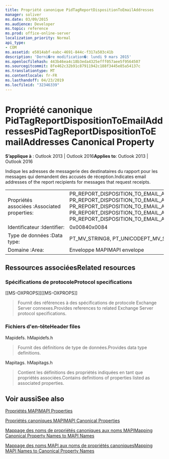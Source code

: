 ```yaml
---
title: Propriété canonique PidTagReportDispositionToEmailAddresses
manager: soliver
ms.date: 03/09/2015
ms.audience: Developer
ms.topic: reference
ms.prod: office-online-server
localization_priority: Normal
api_type:
- COM
ms.assetid: e5014abf-eabc-4691-844c-f317a503c41b
description: 'Derni�re modification�: lundi 9 mars 2015'
ms.openlocfilehash: 443b46ea4c18b3eda4325efff057aee5f9564507
ms.sourcegitcommit: 8fe462c32b91c87911942c188f3445e85a54137c
ms.translationtype: MT
ms.contentlocale: fr-FR
ms.lasthandoff: 04/23/2019
ms.locfileid: "32346339"
---
```

# <a name="pidtagreportdispositiontoemailaddresses-canonical-property"></a><span data-ttu-id="e1c9a-103">Propriété canonique PidTagReportDispositionToEmailAddresses</span><span class="sxs-lookup"><span data-stu-id="e1c9a-103">PidTagReportDispositionToEmailAddresses Canonical Property</span></span>

  
  
<span data-ttu-id="e1c9a-104">**S’applique à** : Outlook 2013 | Outlook 2016</span><span class="sxs-lookup"><span data-stu-id="e1c9a-104">**Applies to**: Outlook 2013 | Outlook 2016</span></span> 
  
<span data-ttu-id="e1c9a-105">Indique les adresses de messagerie des destinataires du rapport pour les messages qui demandent des accusés de réception.</span><span class="sxs-lookup"><span data-stu-id="e1c9a-105">Indicates email addresses of the report recipients for messages that request receipts.</span></span>
  
|||
|:-----|:-----|
|<span data-ttu-id="e1c9a-106">Propriétés associées :</span><span class="sxs-lookup"><span data-stu-id="e1c9a-106">Associated properties:</span></span>  <br/> |<span data-ttu-id="e1c9a-107">PR_REPORT_DISPOSITION_TO_EMAIL_ADDRESSES, PR_REPORT_DISPOSITION_TO_EMAIL_ADDRESSES_A, PR_REPORT_DISPOSITION_TO_EMAIL_ADDRESSES_W</span><span class="sxs-lookup"><span data-stu-id="e1c9a-107">PR_REPORT_DISPOSITION_TO_EMAIL_ADDRESSES, PR_REPORT_DISPOSITION_TO_EMAIL_ADDRESSES_A, PR_REPORT_DISPOSITION_TO_EMAIL_ADDRESSES_W</span></span>  <br/> |
|<span data-ttu-id="e1c9a-108">Identificateur :</span><span class="sxs-lookup"><span data-stu-id="e1c9a-108">Identifier:</span></span>  <br/> |<span data-ttu-id="e1c9a-109">0x0084</span><span class="sxs-lookup"><span data-stu-id="e1c9a-109">0x0084</span></span>  <br/> |
|<span data-ttu-id="e1c9a-110">Type de données :</span><span class="sxs-lookup"><span data-stu-id="e1c9a-110">Data type:</span></span>  <br/> |<span data-ttu-id="e1c9a-111">PT_MV_STRING8, PT_UNICODE</span><span class="sxs-lookup"><span data-stu-id="e1c9a-111">PT_MV_STRING8, PT_UNICODE</span></span>  <br/> |
|<span data-ttu-id="e1c9a-112">Domaine :</span><span class="sxs-lookup"><span data-stu-id="e1c9a-112">Area:</span></span>  <br/> |<span data-ttu-id="e1c9a-113">Enveloppe MAPI</span><span class="sxs-lookup"><span data-stu-id="e1c9a-113">MAPI envelope</span></span>  <br/> |
   
## <a name="related-resources"></a><span data-ttu-id="e1c9a-114">Ressources associées</span><span class="sxs-lookup"><span data-stu-id="e1c9a-114">Related resources</span></span>

### <a name="protocol-specifications"></a><span data-ttu-id="e1c9a-115">Spécifications de protocole</span><span class="sxs-lookup"><span data-stu-id="e1c9a-115">Protocol specifications</span></span>

<span data-ttu-id="e1c9a-116">[[MS-OXPROPS]]</span><span class="sxs-lookup"><span data-stu-id="e1c9a-116">[[MS-OXPROPS]]</span></span> 
  
> <span data-ttu-id="e1c9a-117">Fournit des références à des spécifications de protocole Exchange Server connexes.</span><span class="sxs-lookup"><span data-stu-id="e1c9a-117">Provides references to related Exchange Server protocol specifications.</span></span>
    
### <a name="header-files"></a><span data-ttu-id="e1c9a-118">Fichiers d'en-tête</span><span class="sxs-lookup"><span data-stu-id="e1c9a-118">Header files</span></span>

<span data-ttu-id="e1c9a-119">Mapidefs. h</span><span class="sxs-lookup"><span data-stu-id="e1c9a-119">Mapidefs.h</span></span>
  
> <span data-ttu-id="e1c9a-120">Fournit des définitions de type de données.</span><span class="sxs-lookup"><span data-stu-id="e1c9a-120">Provides data type definitions.</span></span>
    
<span data-ttu-id="e1c9a-121">Mapitags. h</span><span class="sxs-lookup"><span data-stu-id="e1c9a-121">Mapitags.h</span></span>
  
> <span data-ttu-id="e1c9a-122">Contient les définitions des propriétés indiquées en tant que propriétés associées.</span><span class="sxs-lookup"><span data-stu-id="e1c9a-122">Contains definitions of properties listed as associated properties.</span></span>
    
## <a name="see-also"></a><span data-ttu-id="e1c9a-123">Voir aussi</span><span class="sxs-lookup"><span data-stu-id="e1c9a-123">See also</span></span>



[<span data-ttu-id="e1c9a-124">Propriétés MAPI</span><span class="sxs-lookup"><span data-stu-id="e1c9a-124">MAPI Properties</span></span>](mapi-properties.md)
  
[<span data-ttu-id="e1c9a-125">Propriétés canoniques MAPI</span><span class="sxs-lookup"><span data-stu-id="e1c9a-125">MAPI Canonical Properties</span></span>](mapi-canonical-properties.md)
  
[<span data-ttu-id="e1c9a-126">Mappage des noms de propriétés canoniques aux noms MAPI</span><span class="sxs-lookup"><span data-stu-id="e1c9a-126">Mapping Canonical Property Names to MAPI Names</span></span>](mapping-canonical-property-names-to-mapi-names.md)
  
[<span data-ttu-id="e1c9a-127">Mappage des noms MAPI aux noms de propriétés canoniques</span><span class="sxs-lookup"><span data-stu-id="e1c9a-127">Mapping MAPI Names to Canonical Property Names</span></span>](mapping-mapi-names-to-canonical-property-names.md)

